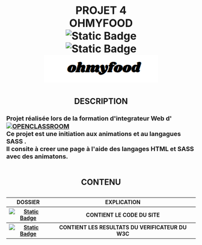 <h1 align="center">
  PROJET 4<br />
  OHMYFOOD<br />
  <img alt="Static Badge"
       src="https://img.shields.io/badge/Valider-green?style=for-the-badge"><br />
  <img alt="Static Badge"
       src="https://img.shields.io/badge/SASS-orange?style=for-the-badge"><br />
  <img src="./logo.png">
</h1>
<h2 align="center">DESCRIPTION</h2>
<h3 style="vertical-align: middle;">Projet réalisée lors de la formation d'integrateur Web d'
  <a href="https://openclassrooms.com/fr" target="_blank"><img alt="OPENCLASSROOM"
       style="vertical-align:middle"
       src="https://img.shields.io/badge/Openclassroom-darkviolet?style=for-the-badge"></a><br />
  Ce projet est une initiation aux animations et au langagues SASS .<br />
  Il consite à creer une page à l'aide des langages HTML et SASS avec des animatons.
</h3>
<table align="center" width=100% >
<caption>
    <h2 align="center">CONTENU</h2>
  </caption>
  <thead>
    <tr>
      <th style="text-align:center;">DOSSIER</th>
      <th style="text-align:center;">EXPLICATION</th>
    </tr>
  </thead>
  <tbody>
    <tr>
      <th style="text-align:center;"><a href="./Ohmyfood" target="_blank"><img alt="Static Badge" src="https://img.shields.io/badge/OHMYFOOD-blue?style=for-the-badge"></a>
    </th>
      <th style="text-align:center;">CONTIENT LE CODE DU SITE</th>
    </tr>
    <tr>
     <th style="text-align:center;"><a href="./verificateur%20w3c" target="_blank"><img alt="Static Badge" src="https://img.shields.io/badge/verificateur%20w3c-blue?style=for-the-badge"></a></th>
      <th style="text-align:center;">CONTIENT LES RESULTATS DU VERIFICATEUR DU W3C</th>
    </tr>
  </tbody>
</table>  




